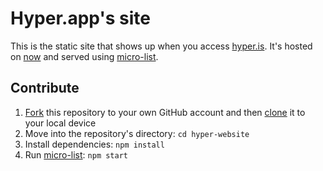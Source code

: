 # Hyper.app's site

This is the static site that shows up when you access [hyper.is](https://hyper.is). It's hosted on [now](https://zeit.co/now/) and served using [micro-list](https://github.com/zeit/micro-list).

## Contribute

1. [Fork](https://help.github.com/articles/fork-a-repo/) this repository to your own GitHub account and then [clone](https://help.github.com/articles/cloning-a-repository/) it to your local device
3. Move into the repository's directory: `cd hyper-website`
4. Install dependencies: `npm install`
6. Run [micro-list](https://github.com/zeit/micro-list): `npm start`
